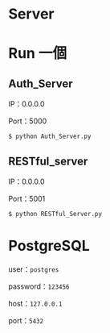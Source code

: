 # Server
# Run 一個
## Auth_Server
IP：0.0.0.0

Port：5000
```
$ python Auth_Server.py
```

## RESTful_server
IP：0.0.0.0

Port：5001
```
$ python RESTful_Server.py
```

# PostgreSQL
user：```postgres```

password：```123456```

host：```127.0.0.1```

port：```5432```